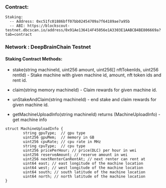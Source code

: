 ### Contract:
    Staking: 
      -- Address: 0xc51fc01886bff07bb02454709a7f64189ae7a95b
      -- ABI: https://blockscout-testnet.dbcscan.io/address/0x91Ae136414F45056e1A3303E1AABCB4BE806669a?tab=contract

### Network : DeepBrainChain Testnet

#### Staking Contract Methods:

* stake(string  machineId, uint256 amount, uint256[] nftTokenIds, uint256 rentId) - Stake machine with given machine id, amount, nft token ids and rent id.

* claim(string memory machineId) - Claim rewards for given machine id.

* unStakeAndClaim(string  machineId) - end stake and claim rewards for given machine id.

* getMachineUploadInfo(string machineId)  returns (MachineUploadInfo) - get machine info
``` 
struct MachineUploadInfo {
        string gpuType;  // gpu type 
        uint256 gpuMem;  // memory in GB
        uint256 cpuRate; // cpu rate in MHz
        string cpuType;  // cpu type
        uint256 pricePerHour; // price(DLC) per hour in wei
        uint256 reserveAmount; // reserve amount in wei
        uint256 nextRenterCanRentAt; // next renter can rent at
        uint64 east; // east longitude of the machine location
        uint64 west; // west longitude of the machine location
        uint64 south; // south latitude of the machine location
        uint64 north; // north latitude of the machine location
}
```
